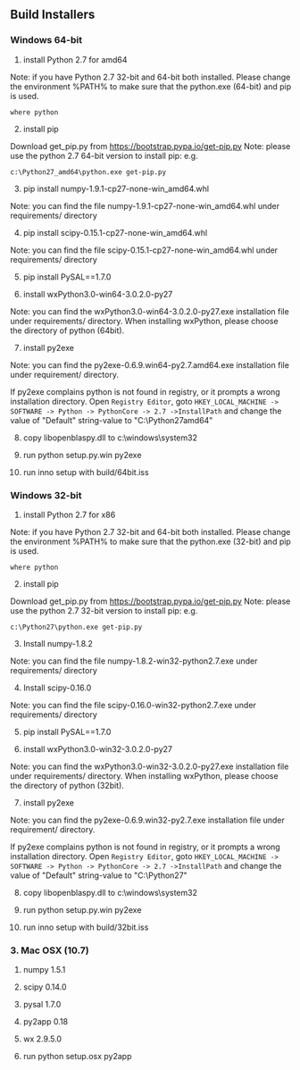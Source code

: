 
## Build Installers


###  Windows 64-bit

1. install Python 2.7 for amd64

Note: if you have Python 2.7 32-bit and 64-bit both installed.  Please change the environment %PATH% to make sure that the python.exe (64-bit) and pip is used.


```
where python
```

2. install pip

Download get_pip.py from https://bootstrap.pypa.io/get-pip.py
Note: please use the python 2.7 64-bit version to install pip: e.g.

```
c:\Python27_amd64\python.exe get-pip.py
```

3. pip install numpy-1.9.1-cp27-none-win_amd64.whl

Note: you can find the file  numpy-1.9.1-cp27-none-win_amd64.whl under requirements/ directory

4. pip install scipy-0.15.1-cp27-none-win_amd64.whl

Note: you can find the file  scipy-0.15.1-cp27-none-win_amd64.whl under requirements/ directory

5. pip install PySAL==1.7.0

6. install wxPython3.0-win64-3.0.2.0-py27

Note: you can find the wxPython3.0-win64-3.0.2.0-py27.exe installation file under requirements/ directory. When installing wxPython, please choose the directory of python (64bit).

7. install py2exe

Note: you can find the py2exe-0.6.9.win64-py2.7.amd64.exe installation file under requirement/ directory.

If py2exe complains python is not found in registry, or it prompts a wrong installation directory. Open `Registry Editor`, goto `HKEY_LOCAL_MACHINE -> SOFTWARE -> Python -> PythonCore -> 2.7 ->InstallPath` and change the value of "Default" string-value to "C:\Python27amd64" 

8. copy libopenblaspy.dll to c:\windows\system32

9. run python setup.py.win py2exe

10. run inno setup with build/64bit.iss

### Windows 32-bit

1. install Python 2.7 for x86

Note: if you have Python 2.7 32-bit and 64-bit both installed.  Please change the environment %PATH% to make sure that the python.exe (32-bit) and pip is used.


```
where python
```

2. install pip

Download get_pip.py from https://bootstrap.pypa.io/get-pip.py
Note: please use the python 2.7 32-bit version to install pip: e.g.

```
c:\Python27\python.exe get-pip.py
```

3. Install numpy-1.8.2 

Note: you can find the file  numpy-1.8.2-win32-python2.7.exe under requirements/ directory

4. Install scipy-0.16.0 

Note: you can find the file  scipy-0.16.0-win32-python2.7.exe under requirements/ directory

5. pip install PySAL==1.7.0

6. install wxPython3.0-win32-3.0.2.0-py27

Note: you can find the wxPython3.0-win32-3.0.2.0-py27.exe installation file under requirements/ directory. When installing wxPython, please choose the directory of python (32bit).

7. install py2exe

Note: you can find the py2exe-0.6.9.win32-py2.7.exe installation file under requirement/ directory.

If py2exe complains python is not found in registry, or it prompts a wrong installation directory. Open `Registry Editor`, goto `HKEY_LOCAL_MACHINE -> SOFTWARE -> Python -> PythonCore -> 2.7 ->InstallPath` and change the value of "Default" string-value to "C:\Python27" 

8. copy libopenblaspy.dll to c:\windows\system32

9. run python setup.py.win py2exe

10. run inno setup with build/32bit.iss


### 3. Mac OSX (10.7)

1. numpy 1.5.1

2. scipy 0.14.0

3. pysal 1.7.0

4. py2app 0.18

5. wx 2.9.5.0

6. run python setup.osx py2app
